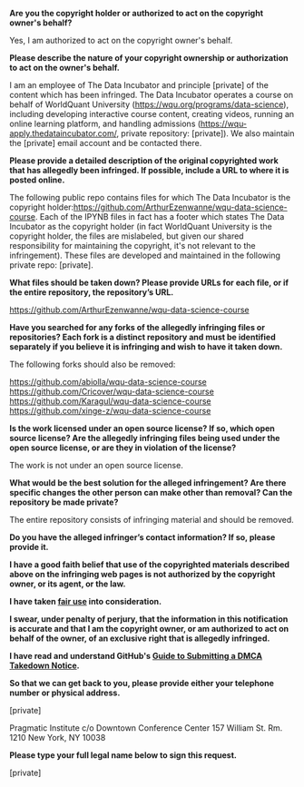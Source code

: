**Are you the copyright holder or authorized to act on the copyright owner's behalf?**

Yes, I am authorized to act on the copyright owner's behalf.

**Please describe the nature of your copyright ownership or authorization to act on the owner's behalf.**

I am an employee of The Data Incubator and principle [private] of the content which has been infringed. The Data Incubator operates a course on behalf of WorldQuant University (https://wqu.org/programs/data-science), including developing interactive course content, creating videos, running an online learning platform, and handling admissions (https://wqu-apply.thedataincubator.com/, private repository: [private]). We also maintain the [private] email account and be contacted there.

**Please provide a detailed description of the original copyrighted work that has allegedly been infringed. If possible, include a URL to where it is posted online.**

The following public repo contains files for which The Data Incubator is the copyright holder:https://github.com/ArthurEzenwanne/wqu-data-science-course. Each of the IPYNB files in fact has a footer which states The Data Incubator as the copyright holder (in fact WorldQuant University is the copyright holder, the files are mislabeled, but given our shared responsibility for maintaining the copyright, it's not relevant to the infringement). These files are developed and maintained in the following private repo: [private].

**What files should be taken down? Please provide URLs for each file, or if the entire repository, the repository’s URL.**

https://github.com/ArthurEzenwanne/wqu-data-science-course

**Have you searched for any forks of the allegedly infringing files or repositories? Each fork is a distinct repository and must be identified separately if you believe it is infringing and wish to have it taken down.**

The following forks should also be removed:

https://github.com/abiolla/wqu-data-science-course
https://github.com/Cricover/wqu-data-science-course
https://github.com/Karagul/wqu-data-science-course
https://github.com/xinge-z/wqu-data-science-course

**Is the work licensed under an open source license? If so, which open source license? Are the allegedly infringing files being used under the open source license, or are they in violation of the license?**

The work is not under an open source license.

**What would be the best solution for the alleged infringement? Are there specific changes the other person can make other than removal? Can the repository be made private?**

The entire repository consists of infringing material and should be removed.

**Do you have the alleged infringer’s contact information? If so, please provide it.**

**I have a good faith belief that use of the copyrighted materials described above on the infringing web pages is not authorized by the copyright owner, or its agent, or the law.**

**I have taken <a href="https://www.lumendatabase.org/topics/22">fair use</a> into consideration.**

**I swear, under penalty of perjury, that the information in this notification is accurate and that I am the copyright owner, or am authorized to act on behalf of the owner, of an exclusive right that is allegedly infringed.**

**I have read and understand GitHub's <a href="https://help.github.com/articles/guide-to-submitting-a-dmca-takedown-notice/">Guide to Submitting a DMCA Takedown Notice</a>.**

**So that we can get back to you, please provide either your telephone number or physical address.**

[private]  

Pragmatic Institute
c/o Downtown Conference Center
157 William St.
Rm. 1210
New York, NY 10038

**Please type your full legal name below to sign this request.**

[private]  
